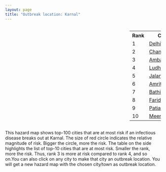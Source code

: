 ```yaml
---
layout: page
title: "Outbreak location: Karnal"
---
```

<div style="width: 100%; overflow: auto;">
<div style="width: 75%; float: left;">
<div id="mapid">
<script src="https://buda-magenta.github.io/hazard_map/load_map.js"></script>

<script>
var marker_outbreak = L.marker([29.680327, 76.989625],{"autoPan": true}).addTo(map); marker_outbreak.bindTooltip("Karnal").openTooltip();

var circle_1 = L.circle([28.651718, 77.221939], {"pane": "markerPane", "color": "red", "fill": true, "fillOpacity": 0.2, "fillRule": "evenodd", "lineCap": "round", "lineJoin": "round", "opacity": 1.0, "radius": 78243, "stroke": true, "weight": 3}).addTo(map);
circle_1.bindTooltip("Delhi<br>rank: 1<br>hazard index: 0.078243")
circle_1.bindPopup('<a href="https://buda-magenta.github.io/hazard_map/Delhi">Delhi</a>')

var circle_2 = L.circle([30.733442, 76.779714], {"pane": "markerPane", "color": "red", "fill": true, "fillOpacity": 0.2, "fillRule": "evenodd", "lineCap": "round", "lineJoin": "round", "opacity": 1.0, "radius": 62442, "stroke": true, "weight": 3}).addTo(map);
circle_2.bindTooltip("Chandigarh<br>rank: 2<br>hazard index: 0.062442")
circle_2.bindPopup('<a href="https://buda-magenta.github.io/hazard_map/Chandigarh">Chandigarh</a>')

var circle_3 = L.circle([30.384367, 76.770421], {"pane": "markerPane", "color": "red", "fill": true, "fillOpacity": 0.2, "fillRule": "evenodd", "lineCap": "round", "lineJoin": "round", "opacity": 1.0, "radius": 52277, "stroke": true, "weight": 3}).addTo(map);
circle_3.bindTooltip("Ambala<br>rank: 3<br>hazard index: 0.052277")
circle_3.bindPopup('<a href="https://buda-magenta.github.io/hazard_map/Ambala">Ambala</a>')

var circle_4 = L.circle([30.909016, 75.851601], {"pane": "markerPane", "color": "red", "fill": true, "fillOpacity": 0.2, "fillRule": "evenodd", "lineCap": "round", "lineJoin": "round", "opacity": 1.0, "radius": 33968, "stroke": true, "weight": 3}).addTo(map);
circle_4.bindTooltip("Ludhiana<br>rank: 4<br>hazard index: 0.033968")
circle_4.bindPopup('<a href="https://buda-magenta.github.io/hazard_map/Ludhiana">Ludhiana</a>')

var circle_5 = L.circle([31.292011, 75.568058], {"pane": "markerPane", "color": "red", "fill": true, "fillOpacity": 0.2, "fillRule": "evenodd", "lineCap": "round", "lineJoin": "round", "opacity": 1.0, "radius": 13684, "stroke": true, "weight": 3}).addTo(map);
circle_5.bindTooltip("Jalandhar<br>rank: 5<br>hazard index: 0.013685")
circle_5.bindPopup('<a href="https://buda-magenta.github.io/hazard_map/Jalandhar">Jalandhar</a>')

var circle_6 = L.circle([31.634308, 74.873679], {"pane": "markerPane", "color": "red", "fill": true, "fillOpacity": 0.2, "fillRule": "evenodd", "lineCap": "round", "lineJoin": "round", "opacity": 1.0, "radius": 9751, "stroke": true, "weight": 3}).addTo(map);
circle_6.bindTooltip("Amritsar<br>rank: 6<br>hazard index: 0.009751")
circle_6.bindPopup('<a href="https://buda-magenta.github.io/hazard_map/Amritsar">Amritsar</a>')

var circle_7 = L.circle([30.179115, 75.047102], {"pane": "markerPane", "color": "red", "fill": true, "fillOpacity": 0.2, "fillRule": "evenodd", "lineCap": "round", "lineJoin": "round", "opacity": 1.0, "radius": 9257, "stroke": true, "weight": 3}).addTo(map);
circle_7.bindTooltip("Bathinda<br>rank: 7<br>hazard index: 0.009258")
circle_7.bindPopup('<a href="https://buda-magenta.github.io/hazard_map/Bathinda">Bathinda</a>')

var circle_8 = L.circle([28.402979, 77.310384], {"pane": "markerPane", "color": "red", "fill": true, "fillOpacity": 0.2, "fillRule": "evenodd", "lineCap": "round", "lineJoin": "round", "opacity": 1.0, "radius": 7371, "stroke": true, "weight": 3}).addTo(map);
circle_8.bindTooltip("Faridabad<br>rank: 8<br>hazard index: 0.007372")
circle_8.bindPopup('<a href="https://buda-magenta.github.io/hazard_map/Faridabad">Faridabad</a>')

var circle_9 = L.circle([30.209087, 76.339872], {"pane": "markerPane", "color": "red", "fill": true, "fillOpacity": 0.2, "fillRule": "evenodd", "lineCap": "round", "lineJoin": "round", "opacity": 1.0, "radius": 7358, "stroke": true, "weight": 3}).addTo(map);
circle_9.bindTooltip("Patiala<br>rank: 9<br>hazard index: 0.007358")
circle_9.bindPopup('<a href="https://buda-magenta.github.io/hazard_map/Patiala">Patiala</a>')

var circle_10 = L.circle([29.000653, 77.768229], {"pane": "markerPane", "color": "red", "fill": true, "fillOpacity": 0.2, "fillRule": "evenodd", "lineCap": "round", "lineJoin": "round", "opacity": 1.0, "radius": 6774, "stroke": true, "weight": 3}).addTo(map);
circle_10.bindTooltip("Meerut<br>rank: 10<br>hazard index: 0.006775")
circle_10.bindPopup('<a href="https://buda-magenta.github.io/hazard_map/Meerut">Meerut</a>')

var circle_11 = L.circle([29.988077, 77.508130], {"pane": "markerPane", "color": "red", "fill": true, "fillOpacity": 0.2, "fillRule": "evenodd", "lineCap": "round", "lineJoin": "round", "opacity": 1.0, "radius": 6631, "stroke": true, "weight": 3}).addTo(map);
circle_11.bindTooltip("Saharanpur<br>rank: 11<br>hazard index: 0.006632")
circle_11.bindPopup('<a href="https://buda-magenta.github.io/hazard_map/Saharanpur">Saharanpur</a>')

var circle_12 = L.circle([28.863842, 78.805778], {"pane": "markerPane", "color": "red", "fill": true, "fillOpacity": 0.2, "fillRule": "evenodd", "lineCap": "round", "lineJoin": "round", "opacity": 1.0, "radius": 4639, "stroke": true, "weight": 3}).addTo(map);
circle_12.bindTooltip("Moradabad<br>rank: 12<br>hazard index: 0.004639")
circle_12.bindPopup('<a href="https://buda-magenta.github.io/hazard_map/Moradabad">Moradabad</a>')

var circle_13 = L.circle([29.583333, 75.083333], {"pane": "markerPane", "color": "red", "fill": true, "fillOpacity": 0.2, "fillRule": "evenodd", "lineCap": "round", "lineJoin": "round", "opacity": 1.0, "radius": 4622, "stroke": true, "weight": 3}).addTo(map);
circle_13.bindTooltip("Sirsa<br>rank: 13<br>hazard index: 0.004623")
circle_13.bindPopup('<a href="https://buda-magenta.github.io/hazard_map/Sirsa">Sirsa</a>')

var circle_14 = L.circle([28.428262, 77.002700], {"pane": "markerPane", "color": "red", "fill": true, "fillOpacity": 0.2, "fillRule": "evenodd", "lineCap": "round", "lineJoin": "round", "opacity": 1.0, "radius": 4571, "stroke": true, "weight": 3}).addTo(map);
circle_14.bindTooltip("Gurgaon<br>rank: 14<br>hazard index: 0.004572")
circle_14.bindPopup('<a href="https://buda-magenta.github.io/hazard_map/Gurgaon">Gurgaon</a>')

var circle_15 = L.circle([31.104153, 77.170973], {"pane": "markerPane", "color": "red", "fill": true, "fillOpacity": 0.2, "fillRule": "evenodd", "lineCap": "round", "lineJoin": "round", "opacity": 1.0, "radius": 3608, "stroke": true, "weight": 3}).addTo(map);
circle_15.bindTooltip("Shimla<br>rank: 15<br>hazard index: 0.003609")
circle_15.bindPopup('<a href="https://buda-magenta.github.io/hazard_map/Shimla">Shimla</a>')

var circle_16 = L.circle([30.883006, 75.869732], {"pane": "markerPane", "color": "red", "fill": true, "fillOpacity": 0.2, "fillRule": "evenodd", "lineCap": "round", "lineJoin": "round", "opacity": 1.0, "radius": 3414, "stroke": true, "weight": 3}).addTo(map);
circle_16.bindTooltip("S.A.S. Nagar<br>rank: 16<br>hazard index: 0.003415")
circle_16.bindPopup('<a href="https://buda-magenta.github.io/hazard_map/S.A.S._Nagar">S.A.S. Nagar</a>')

var circle_17 = L.circle([28.570784, 77.327107], {"pane": "markerPane", "color": "red", "fill": true, "fillOpacity": 0.2, "fillRule": "evenodd", "lineCap": "round", "lineJoin": "round", "opacity": 1.0, "radius": 3324, "stroke": true, "weight": 3}).addTo(map);
circle_17.bindTooltip("Noida<br>rank: 17<br>hazard index: 0.003325")
circle_17.bindPopup('<a href="https://buda-magenta.github.io/hazard_map/Noida">Noida</a>')

var circle_18 = L.circle([30.370469, 75.504017], {"pane": "markerPane", "color": "red", "fill": true, "fillOpacity": 0.2, "fillRule": "evenodd", "lineCap": "round", "lineJoin": "round", "opacity": 1.0, "radius": 3304, "stroke": true, "weight": 3}).addTo(map);
circle_18.bindTooltip("Barnala<br>rank: 18<br>hazard index: 0.003305")
circle_18.bindPopup('<a href="https://buda-magenta.github.io/hazard_map/Barnala">Barnala</a>')

var circle_19 = L.circle([32.718561, 74.858092], {"pane": "markerPane", "color": "red", "fill": true, "fillOpacity": 0.2, "fillRule": "evenodd", "lineCap": "round", "lineJoin": "round", "opacity": 1.0, "radius": 3047, "stroke": true, "weight": 3}).addTo(map);
circle_19.bindTooltip("Jammu<br>rank: 19<br>hazard index: 0.003048")
circle_19.bindPopup('<a href="https://buda-magenta.github.io/hazard_map/Jammu">Jammu</a>')

var circle_20 = L.circle([30.325565, 78.043681], {"pane": "markerPane", "color": "red", "fill": true, "fillOpacity": 0.2, "fillRule": "evenodd", "lineCap": "round", "lineJoin": "round", "opacity": 1.0, "radius": 2993, "stroke": true, "weight": 3}).addTo(map);
circle_20.bindTooltip("Dehradun<br>rank: 20<br>hazard index: 0.002994")
circle_20.bindPopup('<a href="https://buda-magenta.github.io/hazard_map/Dehradun">Dehradun</a>')

var circle_21 = L.circle([28.733400, 77.298600], {"pane": "markerPane", "color": "red", "fill": true, "fillOpacity": 0.2, "fillRule": "evenodd", "lineCap": "round", "lineJoin": "round", "opacity": 1.0, "radius": 2651, "stroke": true, "weight": 3}).addTo(map);
circle_21.bindTooltip("Loni<br>rank: 21<br>hazard index: 0.002651")
circle_21.bindPopup('<a href="https://buda-magenta.github.io/hazard_map/Loni">Loni</a>')

var circle_22 = L.circle([28.901090, 76.580194], {"pane": "markerPane", "color": "red", "fill": true, "fillOpacity": 0.2, "fillRule": "evenodd", "lineCap": "round", "lineJoin": "round", "opacity": 1.0, "radius": 2606, "stroke": true, "weight": 3}).addTo(map);
circle_22.bindTooltip("Rohtak<br>rank: 22<br>hazard index: 0.002607")
circle_22.bindPopup('<a href="https://buda-magenta.github.io/hazard_map/Rohtak">Rohtak</a>')

var circle_23 = L.circle([29.391275, 76.977168], {"pane": "markerPane", "color": "red", "fill": true, "fillOpacity": 0.2, "fillRule": "evenodd", "lineCap": "round", "lineJoin": "round", "opacity": 1.0, "radius": 2407, "stroke": true, "weight": 3}).addTo(map);
circle_23.bindTooltip("Panipat<br>rank: 23<br>hazard index: 0.002408")
circle_23.bindPopup('<a href="https://buda-magenta.github.io/hazard_map/Panipat">Panipat</a>')

var circle_24 = L.circle([29.938447, 78.145298], {"pane": "markerPane", "color": "red", "fill": true, "fillOpacity": 0.2, "fillRule": "evenodd", "lineCap": "round", "lineJoin": "round", "opacity": 1.0, "radius": 2388, "stroke": true, "weight": 3}).addTo(map);
circle_24.bindTooltip("Haridwar<br>rank: 24<br>hazard index: 0.002388")
circle_24.bindPopup('<a href="https://buda-magenta.github.io/hazard_map/Haridwar">Haridwar</a>')

var circle_25 = L.circle([30.533129, 75.880760], {"pane": "markerPane", "color": "red", "fill": true, "fillOpacity": 0.2, "fillRule": "evenodd", "lineCap": "round", "lineJoin": "round", "opacity": 1.0, "radius": 2309, "stroke": true, "weight": 3}).addTo(map);
circle_25.bindTooltip("Malerkotla<br>rank: 25<br>hazard index: 0.002309")
circle_25.bindPopup('<a href="https://buda-magenta.github.io/hazard_map/Malerkotla">Malerkotla</a>')

var circle_26 = L.circle([29.168807, 75.746110], {"pane": "markerPane", "color": "red", "fill": true, "fillOpacity": 0.2, "fillRule": "evenodd", "lineCap": "round", "lineJoin": "round", "opacity": 1.0, "radius": 2052, "stroke": true, "weight": 3}).addTo(map);
circle_26.bindTooltip("Hisar<br>rank: 26<br>hazard index: 0.002053")
circle_26.bindPopup('<a href="https://buda-magenta.github.io/hazard_map/Hisar">Hisar</a>')

var circle_27 = L.circle([29.448006, 77.740685], {"pane": "markerPane", "color": "red", "fill": true, "fillOpacity": 0.2, "fillRule": "evenodd", "lineCap": "round", "lineJoin": "round", "opacity": 1.0, "radius": 2031, "stroke": true, "weight": 3}).addTo(map);
circle_27.bindTooltip("Muzaffarnagar<br>rank: 27<br>hazard index: 0.002031")
circle_27.bindPopup('<a href="https://buda-magenta.github.io/hazard_map/Muzaffarnagar">Muzaffarnagar</a>')

var circle_28 = L.circle([29.003314, 77.016732], {"pane": "markerPane", "color": "red", "fill": true, "fillOpacity": 0.2, "fillRule": "evenodd", "lineCap": "round", "lineJoin": "round", "opacity": 1.0, "radius": 1866, "stroke": true, "weight": 3}).addTo(map);
circle_28.bindTooltip("Sonipat<br>rank: 28<br>hazard index: 0.001867")
circle_28.bindPopup('<a href="https://buda-magenta.github.io/hazard_map/Sonipat">Sonipat</a>')

var circle_29 = L.circle([28.793170, 76.139128], {"pane": "markerPane", "color": "red", "fill": true, "fillOpacity": 0.2, "fillRule": "evenodd", "lineCap": "round", "lineJoin": "round", "opacity": 1.0, "radius": 1525, "stroke": true, "weight": 3}).addTo(map);
circle_29.bindTooltip("Bhiwani<br>rank: 29<br>hazard index: 0.001525")
circle_29.bindPopup('<a href="https://buda-magenta.github.io/hazard_map/Bhiwani">Bhiwani</a>')

var circle_30 = L.circle([26.460914, 80.321759], {"pane": "markerPane", "color": "red", "fill": true, "fillOpacity": 0.2, "fillRule": "evenodd", "lineCap": "round", "lineJoin": "round", "opacity": 1.0, "radius": 1490, "stroke": true, "weight": 3}).addTo(map);
circle_30.bindTooltip("Kanpur<br>rank: 30<br>hazard index: 0.001491")
circle_30.bindPopup('<a href="https://buda-magenta.github.io/hazard_map/Kanpur">Kanpur</a>')

var circle_31 = L.circle([30.283140, 74.522997], {"pane": "markerPane", "color": "red", "fill": true, "fillOpacity": 0.2, "fillRule": "evenodd", "lineCap": "round", "lineJoin": "round", "opacity": 1.0, "radius": 1420, "stroke": true, "weight": 3}).addTo(map);
circle_31.bindTooltip("Muktsar<br>rank: 31<br>hazard index: 0.001421")
circle_31.bindPopup('<a href="https://buda-magenta.github.io/hazard_map/Muktsar">Muktsar</a>')

var circle_32 = L.circle([28.740613, 77.835426], {"pane": "markerPane", "color": "red", "fill": true, "fillOpacity": 0.2, "fillRule": "evenodd", "lineCap": "round", "lineJoin": "round", "opacity": 1.0, "radius": 1390, "stroke": true, "weight": 3}).addTo(map);
circle_32.bindTooltip("Hapur<br>rank: 32<br>hazard index: 0.001390")
circle_32.bindPopup('<a href="https://buda-magenta.github.io/hazard_map/Hapur">Hapur</a>')

var circle_33 = L.circle([31.608574, 75.846442], {"pane": "markerPane", "color": "red", "fill": true, "fillOpacity": 0.2, "fillRule": "evenodd", "lineCap": "round", "lineJoin": "round", "opacity": 1.0, "radius": 1343, "stroke": true, "weight": 3}).addTo(map);
circle_33.bindTooltip("Hoshiarpur<br>rank: 33<br>hazard index: 0.001344")
circle_33.bindPopup('<a href="https://buda-magenta.github.io/hazard_map/Hoshiarpur">Hoshiarpur</a>')

var circle_34 = L.circle([19.075990, 72.877393], {"pane": "markerPane", "color": "red", "fill": true, "fillOpacity": 0.2, "fillRule": "evenodd", "lineCap": "round", "lineJoin": "round", "opacity": 1.0, "radius": 1343, "stroke": true, "weight": 3}).addTo(map);
circle_34.bindTooltip("Mumbai<br>rank: 34<br>hazard index: 0.001343")
circle_34.bindPopup('<a href="https://buda-magenta.github.io/hazard_map/Mumbai">Mumbai</a>')

var circle_35 = L.circle([30.129326, 77.245483], {"pane": "markerPane", "color": "red", "fill": true, "fillOpacity": 0.2, "fillRule": "evenodd", "lineCap": "round", "lineJoin": "round", "opacity": 1.0, "radius": 1303, "stroke": true, "weight": 3}).addTo(map);
circle_35.bindTooltip("Jagadhri<br>rank: 35<br>hazard index: 0.001303")
circle_35.bindPopup('<a href="https://buda-magenta.github.io/hazard_map/Jagadhri">Jagadhri</a>')

var circle_36 = L.circle([29.869350, 77.890212], {"pane": "markerPane", "color": "red", "fill": true, "fillOpacity": 0.2, "fillRule": "evenodd", "lineCap": "round", "lineJoin": "round", "opacity": 1.0, "radius": 1246, "stroke": true, "weight": 3}).addTo(map);
circle_36.bindTooltip("Roorkee<br>rank: 36<br>hazard index: 0.001246")
circle_36.bindPopup('<a href="https://buda-magenta.github.io/hazard_map/Roorkee">Roorkee</a>')

var circle_37 = L.circle([28.388861, 77.974798], {"pane": "markerPane", "color": "red", "fill": true, "fillOpacity": 0.2, "fillRule": "evenodd", "lineCap": "round", "lineJoin": "round", "opacity": 1.0, "radius": 1177, "stroke": true, "weight": 3}).addTo(map);
circle_37.bindTooltip("Bulandshahr<br>rank: 37<br>hazard index: 0.001177")
circle_37.bindPopup('<a href="https://buda-magenta.github.io/hazard_map/Bulandshahr">Bulandshahr</a>')

var circle_38 = L.circle([28.618753, 78.550874], {"pane": "markerPane", "color": "red", "fill": true, "fillOpacity": 0.2, "fillRule": "evenodd", "lineCap": "round", "lineJoin": "round", "opacity": 1.0, "radius": 1142, "stroke": true, "weight": 3}).addTo(map);
circle_38.bindTooltip("Sambhal<br>rank: 38<br>hazard index: 0.001142")
circle_38.bindPopup('<a href="https://buda-magenta.github.io/hazard_map/Sambhal">Sambhal</a>')

var circle_39 = L.circle([28.015929, 73.317137], {"pane": "markerPane", "color": "red", "fill": true, "fillOpacity": 0.2, "fillRule": "evenodd", "lineCap": "round", "lineJoin": "round", "opacity": 1.0, "radius": 1061, "stroke": true, "weight": 3}).addTo(map);
circle_39.bindTooltip("Bikaner<br>rank: 39<br>hazard index: 0.001062")
circle_39.bindPopup('<a href="https://buda-magenta.github.io/hazard_map/Bikaner">Bikaner</a>')

var circle_40 = L.circle([28.660965, 76.834676], {"pane": "markerPane", "color": "red", "fill": true, "fillOpacity": 0.2, "fillRule": "evenodd", "lineCap": "round", "lineJoin": "round", "opacity": 1.0, "radius": 1056, "stroke": true, "weight": 3}).addTo(map);
circle_40.bindTooltip("Bahadurgarh<br>rank: 40<br>hazard index: 0.001057")
circle_40.bindPopup('<a href="https://buda-magenta.github.io/hazard_map/Bahadurgarh">Bahadurgarh</a>')

var circle_41 = L.circle([28.753900, 77.399900], {"pane": "markerPane", "color": "red", "fill": true, "fillOpacity": 0.2, "fillRule": "evenodd", "lineCap": "round", "lineJoin": "round", "opacity": 1.0, "radius": 1039, "stroke": true, "weight": 3}).addTo(map);
circle_41.bindTooltip("Khora<br>rank: 41<br>hazard index: 0.001040")
circle_41.bindPopup('<a href="https://buda-magenta.github.io/hazard_map/Khora">Khora</a>')

var circle_42 = L.circle([28.923397, 78.488317], {"pane": "markerPane", "color": "red", "fill": true, "fillOpacity": 0.2, "fillRule": "evenodd", "lineCap": "round", "lineJoin": "round", "opacity": 1.0, "radius": 1026, "stroke": true, "weight": 3}).addTo(map);
circle_42.bindTooltip("Amroha<br>rank: 42<br>hazard index: 0.001026")
circle_42.bindPopup('<a href="https://buda-magenta.github.io/hazard_map/Amroha">Amroha</a>')

var circle_43 = L.circle([26.838100, 80.934600], {"pane": "markerPane", "color": "red", "fill": true, "fillOpacity": 0.2, "fillRule": "evenodd", "lineCap": "round", "lineJoin": "round", "opacity": 1.0, "radius": 1024, "stroke": true, "weight": 3}).addTo(map);
circle_43.bindTooltip("Lucknow<br>rank: 43<br>hazard index: 0.001024")
circle_43.bindPopup('<a href="https://buda-magenta.github.io/hazard_map/Lucknow">Lucknow</a>')

var circle_44 = L.circle([25.565691, 80.063489], {"pane": "markerPane", "color": "red", "fill": true, "fillOpacity": 0.2, "fillRule": "evenodd", "lineCap": "round", "lineJoin": "round", "opacity": 1.0, "radius": 975, "stroke": true, "weight": 3}).addTo(map);
circle_44.bindTooltip("Khanna<br>rank: 44<br>hazard index: 0.000976")
circle_44.bindPopup('<a href="https://buda-magenta.github.io/hazard_map/Khanna">Khanna</a>')

var circle_45 = L.circle([29.301826, 76.338471], {"pane": "markerPane", "color": "red", "fill": true, "fillOpacity": 0.2, "fillRule": "evenodd", "lineCap": "round", "lineJoin": "round", "opacity": 1.0, "radius": 893, "stroke": true, "weight": 3}).addTo(map);
circle_45.bindTooltip("Jind<br>rank: 45<br>hazard index: 0.000894")
circle_45.bindPopup('<a href="https://buda-magenta.github.io/hazard_map/Jind">Jind</a>')

var circle_46 = L.circle([29.993040, 76.829223], {"pane": "markerPane", "color": "red", "fill": true, "fillOpacity": 0.2, "fillRule": "evenodd", "lineCap": "round", "lineJoin": "round", "opacity": 1.0, "radius": 881, "stroke": true, "weight": 3}).addTo(map);
circle_46.bindTooltip("Thanesar<br>rank: 46<br>hazard index: 0.000882")
circle_46.bindPopup('<a href="https://buda-magenta.github.io/hazard_map/Thanesar">Thanesar</a>')

var circle_47 = L.circle([30.783987, 75.160574], {"pane": "markerPane", "color": "red", "fill": true, "fillOpacity": 0.2, "fillRule": "evenodd", "lineCap": "round", "lineJoin": "round", "opacity": 1.0, "radius": 875, "stroke": true, "weight": 3}).addTo(map);
circle_47.bindTooltip("Moga<br>rank: 47<br>hazard index: 0.000875")
circle_47.bindPopup('<a href="https://buda-magenta.github.io/hazard_map/Moga">Moga</a>')

var circle_48 = L.circle([28.195647, 76.616518], {"pane": "markerPane", "color": "red", "fill": true, "fillOpacity": 0.2, "fillRule": "evenodd", "lineCap": "round", "lineJoin": "round", "opacity": 1.0, "radius": 839, "stroke": true, "weight": 3}).addTo(map);
circle_48.bindTooltip("Rewari<br>rank: 48<br>hazard index: 0.000840")
circle_48.bindPopup('<a href="https://buda-magenta.github.io/hazard_map/Rewari">Rewari</a>')

var circle_49 = L.circle([25.531031, 78.652689], {"pane": "markerPane", "color": "red", "fill": true, "fillOpacity": 0.2, "fillRule": "evenodd", "lineCap": "round", "lineJoin": "round", "opacity": 1.0, "radius": 835, "stroke": true, "weight": 3}).addTo(map);
circle_49.bindTooltip("Jhansi<br>rank: 49<br>hazard index: 0.000836")
circle_49.bindPopup('<a href="https://buda-magenta.github.io/hazard_map/Jhansi">Jhansi</a>')

var circle_50 = L.circle([30.885100, 74.660141], {"pane": "markerPane", "color": "red", "fill": true, "fillOpacity": 0.2, "fillRule": "evenodd", "lineCap": "round", "lineJoin": "round", "opacity": 1.0, "radius": 833, "stroke": true, "weight": 3}).addTo(map);
circle_50.bindTooltip("Firozpur<br>rank: 50<br>hazard index: 0.000834")
circle_50.bindPopup('<a href="https://buda-magenta.github.io/hazard_map/Firozpur">Firozpur</a>')

var circle_51 = L.circle([29.822821, 76.378310], {"pane": "markerPane", "color": "red", "fill": true, "fillOpacity": 0.2, "fillRule": "evenodd", "lineCap": "round", "lineJoin": "round", "opacity": 1.0, "radius": 829, "stroke": true, "weight": 3}).addTo(map);
circle_51.bindTooltip("Kaithal<br>rank: 51<br>hazard index: 0.000829")
circle_51.bindPopup('<a href="https://buda-magenta.github.io/hazard_map/Kaithal">Kaithal</a>')

var circle_52 = L.circle([30.211200, 77.286390], {"pane": "markerPane", "color": "red", "fill": true, "fillOpacity": 0.2, "fillRule": "evenodd", "lineCap": "round", "lineJoin": "round", "opacity": 1.0, "radius": 818, "stroke": true, "weight": 3}).addTo(map);
circle_52.bindTooltip("Yamunanagar<br>rank: 52<br>hazard index: 0.000818")
circle_52.bindPopup('<a href="https://buda-magenta.github.io/hazard_map/Yamunanagar">Yamunanagar</a>')

var circle_53 = L.circle([29.211757, 78.961731], {"pane": "markerPane", "color": "red", "fill": true, "fillOpacity": 0.2, "fillRule": "evenodd", "lineCap": "round", "lineJoin": "round", "opacity": 1.0, "radius": 793, "stroke": true, "weight": 3}).addTo(map);
circle_53.bindTooltip("Kashipur<br>rank: 53<br>hazard index: 0.000794")
circle_53.bindPopup('<a href="https://buda-magenta.github.io/hazard_map/Kashipur">Kashipur</a>')

var circle_54 = L.circle([28.651718, 77.221939], {"pane": "markerPane", "color": "red", "fill": true, "fillOpacity": 0.2, "fillRule": "evenodd", "lineCap": "round", "lineJoin": "round", "opacity": 1.0, "radius": 768, "stroke": true, "weight": 3}).addTo(map);
circle_54.bindTooltip("Dehri<br>rank: 54<br>hazard index: 0.000769")
circle_54.bindPopup('<a href="https://buda-magenta.github.io/hazard_map/Dehri">Dehri</a>')

var circle_55 = L.circle([28.176959, 77.373112], {"pane": "markerPane", "color": "red", "fill": true, "fillOpacity": 0.2, "fillRule": "evenodd", "lineCap": "round", "lineJoin": "round", "opacity": 1.0, "radius": 754, "stroke": true, "weight": 3}).addTo(map);
circle_55.bindTooltip("Palwal<br>rank: 55<br>hazard index: 0.000755")
circle_55.bindPopup('<a href="https://buda-magenta.github.io/hazard_map/Palwal">Palwal</a>')

var circle_56 = L.circle([12.979120, 77.591300], {"pane": "markerPane", "color": "red", "fill": true, "fillOpacity": 0.2, "fillRule": "evenodd", "lineCap": "round", "lineJoin": "round", "opacity": 1.0, "radius": 706, "stroke": true, "weight": 3}).addTo(map);
circle_56.bindTooltip("Bangalore<br>rank: 56<br>hazard index: 0.000707")
circle_56.bindPopup('<a href="https://buda-magenta.github.io/hazard_map/Bangalore">Bangalore</a>')

var circle_57 = L.circle([28.826162, 77.541656], {"pane": "markerPane", "color": "red", "fill": true, "fillOpacity": 0.2, "fillRule": "evenodd", "lineCap": "round", "lineJoin": "round", "opacity": 1.0, "radius": 702, "stroke": true, "weight": 3}).addTo(map);
circle_57.bindTooltip("Modinagar<br>rank: 57<br>hazard index: 0.000702")
circle_57.bindPopup('<a href="https://buda-magenta.github.io/hazard_map/Modinagar">Modinagar</a>')

var circle_58 = L.circle([29.500882, 77.348383], {"pane": "markerPane", "color": "red", "fill": true, "fillOpacity": 0.2, "fillRule": "evenodd", "lineCap": "round", "lineJoin": "round", "opacity": 1.0, "radius": 640, "stroke": true, "weight": 3}).addTo(map);
circle_58.bindTooltip("Shamli<br>rank: 58<br>hazard index: 0.000640")
circle_58.bindPopup('<a href="https://buda-magenta.github.io/hazard_map/Shamli">Shamli</a>')

var circle_59 = L.circle([26.915458, 75.818982], {"pane": "markerPane", "color": "red", "fill": true, "fillOpacity": 0.2, "fillRule": "evenodd", "lineCap": "round", "lineJoin": "round", "opacity": 1.0, "radius": 638, "stroke": true, "weight": 3}).addTo(map);
circle_59.bindTooltip("Jaipur<br>rank: 59<br>hazard index: 0.000638")
circle_59.bindPopup('<a href="https://buda-magenta.github.io/hazard_map/Jaipur">Jaipur</a>')

var circle_60 = L.circle([28.205907, 77.875714], {"pane": "markerPane", "color": "red", "fill": true, "fillOpacity": 0.2, "fillRule": "evenodd", "lineCap": "round", "lineJoin": "round", "opacity": 1.0, "radius": 637, "stroke": true, "weight": 3}).addTo(map);
circle_60.bindTooltip("Khurja<br>rank: 60<br>hazard index: 0.000637")
circle_60.bindPopup('<a href="https://buda-magenta.github.io/hazard_map/Khurja">Khurja</a>')

var circle_61 = L.circle([29.154148, 77.305954], {"pane": "markerPane", "color": "red", "fill": true, "fillOpacity": 0.2, "fillRule": "evenodd", "lineCap": "round", "lineJoin": "round", "opacity": 1.0, "radius": 600, "stroke": true, "weight": 3}).addTo(map);
circle_61.bindTooltip("Baraut<br>rank: 61<br>hazard index: 0.000600")
circle_61.bindPopup('<a href="https://buda-magenta.github.io/hazard_map/Baraut">Baraut</a>')

var circle_62 = L.circle([22.541418, 88.357691], {"pane": "markerPane", "color": "red", "fill": true, "fillOpacity": 0.2, "fillRule": "evenodd", "lineCap": "round", "lineJoin": "round", "opacity": 1.0, "radius": 596, "stroke": true, "weight": 3}).addTo(map);
circle_62.bindTooltip("Kolkata<br>rank: 62<br>hazard index: 0.000596")
circle_62.bindPopup('<a href="https://buda-magenta.github.io/hazard_map/Kolkata">Kolkata</a>')

var circle_63 = L.circle([30.145054, 74.195660], {"pane": "markerPane", "color": "red", "fill": true, "fillOpacity": 0.2, "fillRule": "evenodd", "lineCap": "round", "lineJoin": "round", "opacity": 1.0, "radius": 557, "stroke": true, "weight": 3}).addTo(map);
circle_63.bindTooltip("Abohar<br>rank: 63<br>hazard index: 0.000558")
circle_63.bindPopup('<a href="https://buda-magenta.github.io/hazard_map/Abohar">Abohar</a>')

var circle_64 = L.circle([25.609324, 85.123525], {"pane": "markerPane", "color": "red", "fill": true, "fillOpacity": 0.2, "fillRule": "evenodd", "lineCap": "round", "lineJoin": "round", "opacity": 1.0, "radius": 507, "stroke": true, "weight": 3}).addTo(map);
circle_64.bindTooltip("Patna<br>rank: 64<br>hazard index: 0.000508")
circle_64.bindPopup('<a href="https://buda-magenta.github.io/hazard_map/Patna">Patna</a>')

var circle_65 = L.circle([23.021624, 72.579707], {"pane": "markerPane", "color": "red", "fill": true, "fillOpacity": 0.2, "fillRule": "evenodd", "lineCap": "round", "lineJoin": "round", "opacity": 1.0, "radius": 507, "stroke": true, "weight": 3}).addTo(map);
circle_65.bindTooltip("Ahmedabad<br>rank: 65<br>hazard index: 0.000508")
circle_65.bindPopup('<a href="https://buda-magenta.github.io/hazard_map/Ahmedabad">Ahmedabad</a>')

var circle_66 = L.circle([27.175255, 78.009816], {"pane": "markerPane", "color": "red", "fill": true, "fillOpacity": 0.2, "fillRule": "evenodd", "lineCap": "round", "lineJoin": "round", "opacity": 1.0, "radius": 494, "stroke": true, "weight": 3}).addTo(map);
circle_66.bindTooltip("Agra<br>rank: 66<br>hazard index: 0.000495")
circle_66.bindPopup('<a href="https://buda-magenta.github.io/hazard_map/Agra">Agra</a>')

var circle_67 = L.circle([17.388786, 78.461065], {"pane": "markerPane", "color": "red", "fill": true, "fillOpacity": 0.2, "fillRule": "evenodd", "lineCap": "round", "lineJoin": "round", "opacity": 1.0, "radius": 494, "stroke": true, "weight": 3}).addTo(map);
circle_67.bindTooltip("Hyderabad<br>rank: 67<br>hazard index: 0.000495")
circle_67.bindPopup('<a href="https://buda-magenta.github.io/hazard_map/Hyderabad">Hyderabad</a>')

var circle_68 = L.circle([27.876990, 78.137290], {"pane": "markerPane", "color": "red", "fill": true, "fillOpacity": 0.2, "fillRule": "evenodd", "lineCap": "round", "lineJoin": "round", "opacity": 1.0, "radius": 452, "stroke": true, "weight": 3}).addTo(map);
circle_68.bindTooltip("Aligarh<br>rank: 68<br>hazard index: 0.000453")
circle_68.bindPopup('<a href="https://buda-magenta.github.io/hazard_map/Aligarh">Aligarh</a>')

var circle_69 = L.circle([32.301710, 75.658642], {"pane": "markerPane", "color": "red", "fill": true, "fillOpacity": 0.2, "fillRule": "evenodd", "lineCap": "round", "lineJoin": "round", "opacity": 1.0, "radius": 440, "stroke": true, "weight": 3}).addTo(map);
circle_69.bindTooltip("Pathankot<br>rank: 69<br>hazard index: 0.000441")
circle_69.bindPopup('<a href="https://buda-magenta.github.io/hazard_map/Pathankot">Pathankot</a>')

var circle_70 = L.circle([13.083694, 80.270186], {"pane": "markerPane", "color": "red", "fill": true, "fillOpacity": 0.2, "fillRule": "evenodd", "lineCap": "round", "lineJoin": "round", "opacity": 1.0, "radius": 431, "stroke": true, "weight": 3}).addTo(map);
circle_70.bindTooltip("Chennai<br>rank: 70<br>hazard index: 0.000431")
circle_70.bindPopup('<a href="https://buda-magenta.github.io/hazard_map/Chennai">Chennai</a>')

var circle_71 = L.circle([18.521428, 73.854454], {"pane": "markerPane", "color": "red", "fill": true, "fillOpacity": 0.2, "fillRule": "evenodd", "lineCap": "round", "lineJoin": "round", "opacity": 1.0, "radius": 420, "stroke": true, "weight": 3}).addTo(map);
circle_71.bindTooltip("Pune<br>rank: 71<br>hazard index: 0.000421")
circle_71.bindPopup('<a href="https://buda-magenta.github.io/hazard_map/Pune">Pune</a>')

var circle_72 = L.circle([29.367200, 74.298364], {"pane": "markerPane", "color": "red", "fill": true, "fillOpacity": 0.2, "fillRule": "evenodd", "lineCap": "round", "lineJoin": "round", "opacity": 1.0, "radius": 389, "stroke": true, "weight": 3}).addTo(map);
circle_72.bindTooltip("Hanumangarh<br>rank: 72<br>hazard index: 0.000390")
circle_72.bindPopup('<a href="https://buda-magenta.github.io/hazard_map/Hanumangarh">Hanumangarh</a>')

var circle_73 = L.circle([25.438130, 81.833800], {"pane": "markerPane", "color": "red", "fill": true, "fillOpacity": 0.2, "fillRule": "evenodd", "lineCap": "round", "lineJoin": "round", "opacity": 1.0, "radius": 361, "stroke": true, "weight": 3}).addTo(map);
circle_73.bindTooltip("Allahabad<br>rank: 73<br>hazard index: 0.000361")
circle_73.bindPopup('<a href="https://buda-magenta.github.io/hazard_map/Allahabad">Allahabad</a>')

var circle_74 = L.circle([25.603508, 83.507454], {"pane": "markerPane", "color": "red", "fill": true, "fillOpacity": 0.2, "fillRule": "evenodd", "lineCap": "round", "lineJoin": "round", "opacity": 1.0, "radius": 322, "stroke": true, "weight": 3}).addTo(map);
circle_74.bindTooltip("Ghazipur<br>rank: 74<br>hazard index: 0.000322")
circle_74.bindPopup('<a href="https://buda-magenta.github.io/hazard_map/Ghazipur">Ghazipur</a>')

var circle_75 = L.circle([31.385241, 75.305523], {"pane": "markerPane", "color": "red", "fill": true, "fillOpacity": 0.2, "fillRule": "evenodd", "lineCap": "round", "lineJoin": "round", "opacity": 1.0, "radius": 319, "stroke": true, "weight": 3}).addTo(map);
circle_75.bindTooltip("Kapurthala<br>rank: 75<br>hazard index: 0.000319")
circle_75.bindPopup('<a href="https://buda-magenta.github.io/hazard_map/Kapurthala">Kapurthala</a>')

var circle_76 = L.circle([31.819303, 75.199994], {"pane": "markerPane", "color": "red", "fill": true, "fillOpacity": 0.2, "fillRule": "evenodd", "lineCap": "round", "lineJoin": "round", "opacity": 1.0, "radius": 287, "stroke": true, "weight": 3}).addTo(map);
circle_76.bindTooltip("Batala<br>rank: 76<br>hazard index: 0.000288")
circle_76.bindPopup('<a href="https://buda-magenta.github.io/hazard_map/Batala">Batala</a>')

var circle_77 = L.circle([25.335649, 83.007629], {"pane": "markerPane", "color": "red", "fill": true, "fillOpacity": 0.2, "fillRule": "evenodd", "lineCap": "round", "lineJoin": "round", "opacity": 1.0, "radius": 261, "stroke": true, "weight": 3}).addTo(map);
circle_77.bindTooltip("Varanasi<br>rank: 77<br>hazard index: 0.000262")
circle_77.bindPopup('<a href="https://buda-magenta.github.io/hazard_map/Varanasi">Varanasi</a>')

var circle_78 = L.circle([28.457876, 79.405571], {"pane": "markerPane", "color": "red", "fill": true, "fillOpacity": 0.2, "fillRule": "evenodd", "lineCap": "round", "lineJoin": "round", "opacity": 1.0, "radius": 252, "stroke": true, "weight": 3}).addTo(map);
circle_78.bindTooltip("Bareilly<br>rank: 78<br>hazard index: 0.000253")
circle_78.bindPopup('<a href="https://buda-magenta.github.io/hazard_map/Bareilly">Bareilly</a>')

var circle_79 = L.circle([15.398403, 73.812918], {"pane": "markerPane", "color": "red", "fill": true, "fillOpacity": 0.2, "fillRule": "evenodd", "lineCap": "round", "lineJoin": "round", "opacity": 1.0, "radius": 250, "stroke": true, "weight": 3}).addTo(map);
circle_79.bindTooltip("Vasco Da Gama<br>rank: 79<br>hazard index: 0.000251")
circle_79.bindPopup('<a href="https://buda-magenta.github.io/hazard_map/Vasco_Da_Gama">Vasco Da Gama</a>')

var circle_80 = L.circle([26.180598, 91.753943], {"pane": "markerPane", "color": "red", "fill": true, "fillOpacity": 0.2, "fillRule": "evenodd", "lineCap": "round", "lineJoin": "round", "opacity": 1.0, "radius": 246, "stroke": true, "weight": 3}).addTo(map);
circle_80.bindTooltip("Guwahati<br>rank: 80<br>hazard index: 0.000246")
circle_80.bindPopup('<a href="https://buda-magenta.github.io/hazard_map/Guwahati">Guwahati</a>')

var circle_81 = L.circle([26.296772, 73.035143], {"pane": "markerPane", "color": "red", "fill": true, "fillOpacity": 0.2, "fillRule": "evenodd", "lineCap": "round", "lineJoin": "round", "opacity": 1.0, "radius": 224, "stroke": true, "weight": 3}).addTo(map);
circle_81.bindTooltip("Jodhpur<br>rank: 81<br>hazard index: 0.000224")
circle_81.bindPopup('<a href="https://buda-magenta.github.io/hazard_map/Jodhpur">Jodhpur</a>')

var circle_82 = L.circle([34.074744, 74.820444], {"pane": "markerPane", "color": "red", "fill": true, "fillOpacity": 0.2, "fillRule": "evenodd", "lineCap": "round", "lineJoin": "round", "opacity": 1.0, "radius": 219, "stroke": true, "weight": 3}).addTo(map);
circle_82.bindTooltip("Srinagar<br>rank: 82<br>hazard index: 0.000220")
circle_82.bindPopup('<a href="https://buda-magenta.github.io/hazard_map/Srinagar">Srinagar</a>')

var circle_83 = L.circle([23.258486, 77.401989], {"pane": "markerPane", "color": "red", "fill": true, "fillOpacity": 0.2, "fillRule": "evenodd", "lineCap": "round", "lineJoin": "round", "opacity": 1.0, "radius": 218, "stroke": true, "weight": 3}).addTo(map);
circle_83.bindTooltip("Bhopal<br>rank: 83<br>hazard index: 0.000218")
circle_83.bindPopup('<a href="https://buda-magenta.github.io/hazard_map/Bhopal">Bhopal</a>')

var circle_84 = L.circle([28.794068, 79.185930], {"pane": "markerPane", "color": "red", "fill": true, "fillOpacity": 0.2, "fillRule": "evenodd", "lineCap": "round", "lineJoin": "round", "opacity": 1.0, "radius": 206, "stroke": true, "weight": 3}).addTo(map);
circle_84.bindTooltip("Rampur<br>rank: 84<br>hazard index: 0.000207")
circle_84.bindPopup('<a href="https://buda-magenta.github.io/hazard_map/Rampur">Rampur</a>')

var circle_85 = L.circle([21.149813, 79.082056], {"pane": "markerPane", "color": "red", "fill": true, "fillOpacity": 0.2, "fillRule": "evenodd", "lineCap": "round", "lineJoin": "round", "opacity": 1.0, "radius": 204, "stroke": true, "weight": 3}).addTo(map);
circle_85.bindTooltip("Nagpur<br>rank: 85<br>hazard index: 0.000205")
circle_85.bindPopup('<a href="https://buda-magenta.github.io/hazard_map/Nagpur">Nagpur</a>')

var circle_86 = L.circle([27.177366, 78.389912], {"pane": "markerPane", "color": "red", "fill": true, "fillOpacity": 0.2, "fillRule": "evenodd", "lineCap": "round", "lineJoin": "round", "opacity": 1.0, "radius": 202, "stroke": true, "weight": 3}).addTo(map);
circle_86.bindTooltip("Firozabad<br>rank: 86<br>hazard index: 0.000203")
circle_86.bindPopup('<a href="https://buda-magenta.github.io/hazard_map/Firozabad">Firozabad</a>')

var circle_87 = L.circle([20.266777, 85.843559], {"pane": "markerPane", "color": "red", "fill": true, "fillOpacity": 0.2, "fillRule": "evenodd", "lineCap": "round", "lineJoin": "round", "opacity": 1.0, "radius": 199, "stroke": true, "weight": 3}).addTo(map);
circle_87.bindTooltip("Bhubaneswar<br>rank: 87<br>hazard index: 0.000199")
circle_87.bindPopup('<a href="https://buda-magenta.github.io/hazard_map/Bhubaneswar">Bhubaneswar</a>')

var circle_88 = L.circle([28.206144, 74.691907], {"pane": "markerPane", "color": "red", "fill": true, "fillOpacity": 0.2, "fillRule": "evenodd", "lineCap": "round", "lineJoin": "round", "opacity": 1.0, "radius": 196, "stroke": true, "weight": 3}).addTo(map);
circle_88.bindTooltip("Churu<br>rank: 88<br>hazard index: 0.000196")
circle_88.bindPopup('<a href="https://buda-magenta.github.io/hazard_map/Churu">Churu</a>')

var circle_89 = L.circle([27.633333, 77.583333], {"pane": "markerPane", "color": "red", "fill": true, "fillOpacity": 0.2, "fillRule": "evenodd", "lineCap": "round", "lineJoin": "round", "opacity": 1.0, "radius": 189, "stroke": true, "weight": 3}).addTo(map);
circle_89.bindTooltip("Mathura<br>rank: 89<br>hazard index: 0.000190")
circle_89.bindPopup('<a href="https://buda-magenta.github.io/hazard_map/Mathura">Mathura</a>')

var circle_90 = L.circle([23.370035, 85.325013], {"pane": "markerPane", "color": "red", "fill": true, "fillOpacity": 0.2, "fillRule": "evenodd", "lineCap": "round", "lineJoin": "round", "opacity": 1.0, "radius": 181, "stroke": true, "weight": 3}).addTo(map);
circle_90.bindTooltip("Ranchi<br>rank: 90<br>hazard index: 0.000181")
circle_90.bindPopup('<a href="https://buda-magenta.github.io/hazard_map/Ranchi">Ranchi</a>')

var circle_91 = L.circle([23.749721, 91.876635], {"pane": "markerPane", "color": "red", "fill": true, "fillOpacity": 0.2, "fillRule": "evenodd", "lineCap": "round", "lineJoin": "round", "opacity": 1.0, "radius": 173, "stroke": true, "weight": 3}).addTo(map);
circle_91.bindTooltip("Ganganagar<br>rank: 91<br>hazard index: 0.000174")
circle_91.bindPopup('<a href="https://buda-magenta.github.io/hazard_map/Ganganagar">Ganganagar</a>')

var circle_92 = L.circle([26.698885, 88.320030], {"pane": "markerPane", "color": "red", "fill": true, "fillOpacity": 0.2, "fillRule": "evenodd", "lineCap": "round", "lineJoin": "round", "opacity": 1.0, "radius": 159, "stroke": true, "weight": 3}).addTo(map);
circle_92.bindTooltip("Bagdogra<br>rank: 92<br>hazard index: 0.000160")
circle_92.bindPopup('<a href="https://buda-magenta.github.io/hazard_map/Bagdogra">Bagdogra</a>')

var circle_93 = L.circle([22.720362, 75.868200], {"pane": "markerPane", "color": "red", "fill": true, "fillOpacity": 0.2, "fillRule": "evenodd", "lineCap": "round", "lineJoin": "round", "opacity": 1.0, "radius": 151, "stroke": true, "weight": 3}).addTo(map);
circle_93.bindTooltip("Indore<br>rank: 93<br>hazard index: 0.000151")
circle_93.bindPopup('<a href="https://buda-magenta.github.io/hazard_map/Indore">Indore</a>')

var circle_94 = L.circle([21.170200, 72.831100], {"pane": "markerPane", "color": "red", "fill": true, "fillOpacity": 0.2, "fillRule": "evenodd", "lineCap": "round", "lineJoin": "round", "opacity": 1.0, "radius": 151, "stroke": true, "weight": 3}).addTo(map);
circle_94.bindTooltip("Surat<br>rank: 94<br>hazard index: 0.000151")
circle_94.bindPopup('<a href="https://buda-magenta.github.io/hazard_map/Surat">Surat</a>')

var circle_95 = L.circle([26.203725, 78.157363], {"pane": "markerPane", "color": "red", "fill": true, "fillOpacity": 0.2, "fillRule": "evenodd", "lineCap": "round", "lineJoin": "round", "opacity": 1.0, "radius": 134, "stroke": true, "weight": 3}).addTo(map);
circle_95.bindTooltip("Gwalior<br>rank: 95<br>hazard index: 0.000135")
circle_95.bindPopup('<a href="https://buda-magenta.github.io/hazard_map/Gwalior">Gwalior</a>')

var circle_96 = L.circle([9.931308, 76.267414], {"pane": "markerPane", "color": "red", "fill": true, "fillOpacity": 0.2, "fillRule": "evenodd", "lineCap": "round", "lineJoin": "round", "opacity": 1.0, "radius": 130, "stroke": true, "weight": 3}).addTo(map);
circle_96.bindTooltip("Kochi<br>rank: 96<br>hazard index: 0.000131")
circle_96.bindPopup('<a href="https://buda-magenta.github.io/hazard_map/Kochi">Kochi</a>')

var circle_97 = L.circle([24.796436, 85.007956], {"pane": "markerPane", "color": "red", "fill": true, "fillOpacity": 0.2, "fillRule": "evenodd", "lineCap": "round", "lineJoin": "round", "opacity": 1.0, "radius": 130, "stroke": true, "weight": 3}).addTo(map);
circle_97.bindTooltip("Gaya<br>rank: 97<br>hazard index: 0.000130")
circle_97.bindPopup('<a href="https://buda-magenta.github.io/hazard_map/Gaya">Gaya</a>')

var circle_98 = L.circle([27.639077, 76.614452], {"pane": "markerPane", "color": "red", "fill": true, "fillOpacity": 0.2, "fillRule": "evenodd", "lineCap": "round", "lineJoin": "round", "opacity": 1.0, "radius": 125, "stroke": true, "weight": 3}).addTo(map);
circle_98.bindTooltip("Alwar<br>rank: 98<br>hazard index: 0.000125")
circle_98.bindPopup('<a href="https://buda-magenta.github.io/hazard_map/Alwar">Alwar</a>')

var circle_99 = L.circle([25.196826, 76.000893], {"pane": "markerPane", "color": "red", "fill": true, "fillOpacity": 0.2, "fillRule": "evenodd", "lineCap": "round", "lineJoin": "round", "opacity": 1.0, "radius": 120, "stroke": true, "weight": 3}).addTo(map);
circle_99.bindTooltip("Kota<br>rank: 99<br>hazard index: 0.000120")
circle_99.bindPopup('<a href="https://buda-magenta.github.io/hazard_map/Kota">Kota</a>')

var circle_100 = L.circle([21.237947, 81.633683], {"pane": "markerPane", "color": "red", "fill": true, "fillOpacity": 0.2, "fillRule": "evenodd", "lineCap": "round", "lineJoin": "round", "opacity": 1.0, "radius": 113, "stroke": true, "weight": 3}).addTo(map);
circle_100.bindTooltip("Raipur<br>rank: 100<br>hazard index: 0.000114")
circle_100.bindPopup('<a href="https://buda-magenta.github.io/hazard_map/Raipur">Raipur</a>')
</script>
</div>
</div>


<div style="width: 20%; float: right;">
<table>
<tr>
<th>Rank</th>
<th>City</th>
</tr>

<tr>
<td>1</td>
<td><a href="https://buda-magenta.github.io/hazard_map/Delhi">Delhi</a></td>
</tr>

<tr>
<td>2</td>
<td><a href="https://buda-magenta.github.io/hazard_map/Chandigarh">Chandigarh</a></td>
</tr>

<tr>
<td>3</td>
<td><a href="https://buda-magenta.github.io/hazard_map/Ambala">Ambala</a></td>
</tr>

<tr>
<td>4</td>
<td><a href="https://buda-magenta.github.io/hazard_map/Ludhiana">Ludhiana</a></td>
</tr>

<tr>
<td>5</td>
<td><a href="https://buda-magenta.github.io/hazard_map/Jalandhar">Jalandhar</a></td>
</tr>

<tr>
<td>6</td>
<td><a href="https://buda-magenta.github.io/hazard_map/Amritsar">Amritsar</a></td>
</tr>

<tr>
<td>7</td>
<td><a href="https://buda-magenta.github.io/hazard_map/Bathinda">Bathinda</a></td>
</tr>

<tr>
<td>8</td>
<td><a href="https://buda-magenta.github.io/hazard_map/Faridabad">Faridabad</a></td>
</tr>

<tr>
<td>9</td>
<td><a href="https://buda-magenta.github.io/hazard_map/Patiala">Patiala</a></td>
</tr>

<tr>
<td>10</td>
<td><a href="https://buda-magenta.github.io/hazard_map/Meerut">Meerut</a></td>
</tr>

</table>
</div>
</div>


<p align="left">This hazard map shows top-100 cities that are at most risk if an infectious disease breaks out at Karnal. The size of red circle indicates the relative magnitude of risk. Bigger the circle, more the risk. The table on the side highlights the list of top-10 cities that are at most risk. Smaller the rank, more the risk. Thus, rank 3 is more at risk compared to rank 4, and so on.You can also click on any city to make that city an outbreak location. You will get a new hazard map with the chosen city/town as outbreak location.
</p>